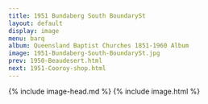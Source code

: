 ```yaml
---
title: 1951 Bundaberg South BoundarySt
layout: default
display: image
menu: barq
album: Queensland Baptist Churches 1851-1960 Album
image: 1951-Bundaberg-South-BoundarySt.jpg
prev: 1950-Beaudesert.html
next: 1951-Cooroy-shop.html
---
```

{% include image-head.md %}
{% include image.html %}